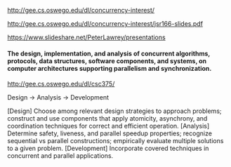 http://gee.cs.oswego.edu/dl/concurrency-interest/

http://gee.cs.oswego.edu/dl/concurrency-interest/jsr166-slides.pdf

https://www.slideshare.net/PeterLawrey/presentations

#### The design, implementation, and analysis of concurrent algorithms, protocols, data structures, software components, and systems, on computer architectures supporting parallelism and synchronization.
http://gee.cs.oswego.edu/dl/csc375/

Design -> Analysis -> Development

[Design] Choose among relevant design strategies to approach problems; construct and use components that apply atomicity, asynchrony, and coordination techniques for correct and efficient operation.
[Analysis] Determine safety, liveness, and parallel speedup properties; recognize sequential vs parallel constructions; empirically evaluate multiple solutions to a given problem.
[Development] Incorporate covered techniques in concurrent and parallel applications.